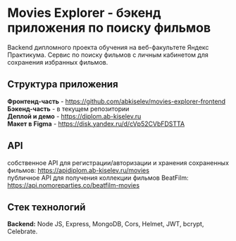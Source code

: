 # Movies Explorer - бэкенд приложения по поиску фильмов

Backend дипломного проекта обучения на веб-факультете Яндекс Практикума. 
Сервис по поиску фильмов с личным кабинетом для сохранения избранных фильмов.  

## Структура приложения
__Фронтенд-часть__ - https://github.com/abkiselev/movies-explorer-frontend  
__Бэкенд-часть__ - в текущем репозитории  
__Деплой и демо__ - https://diplom.ab-kiselev.ru  
__Макет в Figma__ - https://disk.yandex.ru/d/cVp52CVbFDSTTA  

## API
собственное API для регистрации/авторизации и хранения сохраненных фильмов: https://apidiplom.ab-kiselev.ru/movies  
публичное API для получения коллекции фильмов BeatFilm: https://api.nomoreparties.co/beatfilm-movies  

## Стек технологий
__Backend:__ Node JS, Express, MongoDB, Cors, Helmet, JWT, bcrypt, Celebrate.
